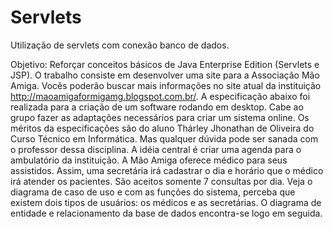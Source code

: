 # Servlets
Utilização de servlets com conexão banco de dados.

Objetivo: Reforçar conceitos básicos de Java Enterprise Edition (Servlets e JSP).
O trabalho consiste em desenvolver uma site para a Associação Mão Amiga. Vocês poderão buscar mais
informações no site atual da instituição http://maoamigaformigamg.blogspot.com.br/.
A especificação abaixo foi realizada para a criação de um software rodando em desktop. Cabe ao grupo
fazer as adaptações necessários para criar um sistema online. Os méritos da especificações são do aluno
Thárley Jhonathan de Oliveira do Curso Técnico em Informática. Mas qualquer dúvida pode ser sanada com
o professor dessa disciplina.
A idéia central é criar uma agenda para o ambulatório da instituição. A Mão Amiga oferece médico para
seus assistidos. Assim, uma secretária irá cadastrar o dia e horário que o médico irá atender os pacientes.
São aceitos somente 7 consultas por dia.
Veja o diagrama de caso de uso e com as funções do sistema, perceba que existem dois tipos de usuários:
os médicos e as secretárias. O diagrama de entidade e relacionamento da base de dados encontra-se logo
em seguida.
